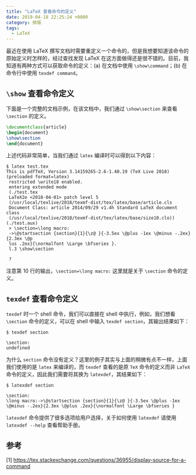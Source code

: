 ```yaml
---
title: "LaTeX 查看命令的定义"
date: 2019-04-18 22:25:24 +0800
category: 排版
tags:
  - LaTeX
---
```


最近在使用 LaTeX 撰写文档时需要重定义一个命令的，但是我想要知道该命令的原始定义时怎样的，经过查找发现 LaTeX 在这方面做得还是很不错的。目前，我知道有两种方式可以获取命令的定义：(a) 在文档中使用 `\show\command`；(b) 在命令行中使用 `texdef command`。

<!-- more -->

## `\show` 查看命令定义

下面是一个完整的文档示例，在该文档中，我们通过 `\show\section` 来查看 `\section` 的定义。

``` tex
\documentclass{article}
\begin{document}
\show\section
\end{document}
```

上述代码非常简单，当我们通过 `latex` 编译时可以得到以下内容：

```
$ latex test.tex
This is pdfTeX, Version 3.14159265-2.6-1.40.19 (TeX Live 2018) (preloaded format=latex)
 restricted \write18 enabled.
 entering extended mode
 (./test.tex
 LaTeX2e <2018-04-01> patch level 5
 (/usr/local/texlive/2018/texmf-dist/tex/latex/base/article.cls
 Document Class: article 2014/09/29 v1.4h Standard LaTeX document class
 (/usr/local/texlive/2018/texmf-dist/tex/latex/base/size10.clo)) (./test.aux)
 > \section=\long macro:
 ->\@startsection {section}{1}{\z@ }{-3.5ex \@plus -1ex \@minus -.2ex}{2.3ex \@p
 lus .2ex}{\normalfont \Large \bfseries }.
 l.3 \show\section

 ?
```

注意第 10 行的输出，`\section=\long macro:` 这里就是关于 `\section` 命令的定义。


## `texdef` 查看命令定义

`texdef` 时一个 shell 命令，我们可以直接在 shell 中执行，例如，我们想看 `\section` 命令的定义，可以在 shell 中输入 `texdef section`，其输出结果如下：

```
$ texdef section

\section:
undefined
```

为什么 `section` 命令没有定义？这里的例子其实与上面的稍微有点不一样，上面我们使用的是 `latex` 来编译的，而 `texdef` 查看的是原 `TeX` 命令的定义而非 `LaTeX` 命令的定义，因此我们需要将其换为 `latexdef`，其结果如下：

```
$ latexdef section

\section:
\long macro:->\@startsection {section}{1}{\z@ }{-3.5ex \@plus -1ex \@minus -.2ex}{2.3ex \@plus .2ex}{\normalfont \Large \bfseries }
```

`latexdef` 命令提供了很多选项给用户选择，关于如何使用 `latexdef` 请使用 `latexdef --help` 查看帮助手册。

## 参考

[1] https://tex.stackexchange.com/questions/36955/display-source-for-a-command
